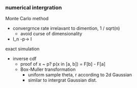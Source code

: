 ### numerical intergration

Monte Carlo method
- convergrnce rate irrelavant to dimention, 1 / sqrt(n)
    - avoid curse of dimensionality
- I_n -p-> I

exact simulation
- inverse cdf
    - proof of x ~ p? p(x in [a, b]) = F[b] - F[a]
    - Box-Muller transformation
        - uniform sample theta, r according to 2d Gaussian
        - similar to intergrat Gaussian dist.
